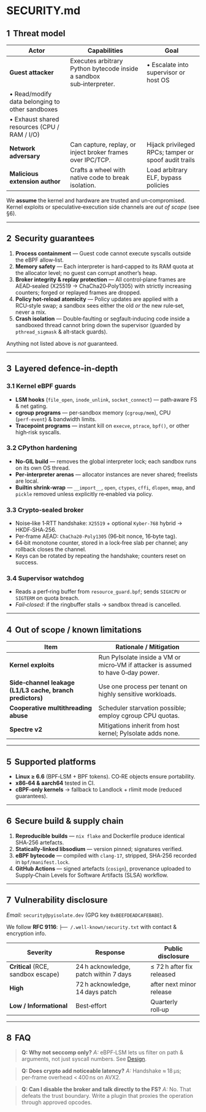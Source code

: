 # SECURITY.md

## 1  Threat model

| Actor                                           | Capabilities                                                         | Goal                                                 |
| ----------------------------------------------- | -------------------------------------------------------------------- | ---------------------------------------------------- |
| **Guest attacker**                              | Executes arbitrary Python bytecode inside a sandbox sub‑interpreter. | • Escalate into supervisor or host OS                |
| • Read/modify data belonging to other sandboxes |                                                                      |                                                      |
| • Exhaust shared resources (CPU / RAM / I/O)    |                                                                      |                                                      |
| **Network adversary**                           | Can capture, replay, or inject broker frames over IPC/TCP.           | Hijack privileged RPCs; tamper or spoof audit trails |
| **Malicious extension author**                  | Crafts a wheel with native code to break isolation.                  | Load arbitrary ELF, bypass policies                  |

We **assume** the kernel and hardware are trusted and un‑compromised.  Kernel exploits or speculative‑execution side channels are *out of scope* (see §6).

---

## 2  Security guarantees

1. **Process containment** — Guest code cannot execute syscalls outside the eBPF allow‑list.
2. **Memory safety** — Each interpreter is hard‑capped to its RAM quota at the allocator level; no guest can corrupt another’s heap.
3. **Broker integrity & replay protection** — All control‑plane frames are AEAD‑sealed (X25519 → ChaCha20‑Poly1305) with strictly increasing counters; forged or replayed frames are dropped.
4. **Policy hot‑reload atomicity** — Policy updates are applied with a RCU‑style swap; a sandbox sees either the old *or* the new rule‑set, never a mix.
5. **Crash isolation** — Double‑faulting or segfault‑inducing code inside a sandboxed thread cannot bring down the supervisor (guarded by `pthread_sigmask` & alt‑stack guards).

Anything not listed above is *not* guaranteed.

---

## 3  Layered defence‑in‑depth

### 3.1 Kernel eBPF guards

* **LSM hooks** (`file_open`, `inode_unlink`, `socket_connect`) — path‑aware FS & net gating.
* **cgroup programs** — per‑sandbox memory (`cgroup/mem`), CPU (`perf‑event`) & bandwidth limits.
* **Tracepoint programs** — instant kill on `execve`, `ptrace`, `bpf()`, or other high‑risk syscalls.

### 3.2 CPython hardening

* **No‑GIL build** — removes the global interpreter lock; each sandbox runs on its own OS thread.
* **Per‑interpreter arenas** — allocator instances are never shared; freelists are local.
* **Builtin shrink‑wrap** — `__import__`, `open`, `ctypes`, `cffi`, `dlopen`, `mmap`, and `pickle` removed unless explicitly re‑enabled via policy.

### 3.3 Crypto‑sealed broker

* Noise‑like 1‑RTT handshake: `X25519` + optional `Kyber‑768` hybrid → HKDF‑SHA‑256.
* Per‑frame AEAD: `ChaCha20‑Poly1305` (96‑bit nonce, 16‑byte tag).
* 64‑bit monotone counter, stored in a lock‑free slab per channel; any rollback closes the channel.
* Keys can be rotated by repeating the handshake; counters reset on success.

### 3.4 Supervisor watchdog

* Reads a perf‑ring buffer from `resource_guard.bpf`; sends `SIGXCPU` or `SIGTERM` on quota breach.
* *Fail‑closed*: if the ringbuffer stalls → sandbox thread is cancelled.

---

## 4  Out of scope / known limitations

| Item                                                      | Rationale / Mitigation                                                            |
| --------------------------------------------------------- | --------------------------------------------------------------------------------- |
| **Kernel exploits**                                       | Run PyIsolate inside a VM or micro‑VM if attacker is assumed to have 0‑day power. |
| **Side‑channel leakage (L1/L3 cache, branch predictors)** | Use one process per tenant on highly sensitive workloads.                         |
| **Cooperative multithreading abuse**                      | Scheduler starvation possible; employ cgroup CPU quotas.                          |
| **Spectre v2**                                            | Mitigations inherit from host kernel; PyIsolate adds none.                        |

---

## 5  Supported platforms

* **Linux ≥ 6.6** (BPF‑LSM + BPF tokens).  CO‑RE objects ensure portability.
* **x86‑64 & aarch64** tested in CI.
* **cBPF‑only kernels** → fallback to Landlock + rlimit mode (reduced guarantees).

---

## 6  Secure build & supply chain

1. **Reproducible builds** — `nix flake` and Dockerfile produce identical SHA‑256 artefacts.
2. **Statically‑linked libsodium** — version pinned; signatures verified.
3. **eBPF bytecode** — compiled with `clang‑17`, stripped, SHA‑256 recorded in `bpf/manifest.lock`.
4. **GitHub Actions** — signed artefacts (`cosign`), provenance uploaded to Supply‑Chain Levels for Software Artifacts (SLSA) workflow.

---

## 7  Vulnerability disclosure

*Email:* `security@pyisolate.dev`  (GPG key `0xBEEFDEADCAFEBABE`).

We follow **RFC 9116**:
`├── /.well‑known/security.txt` with contact & encryption info.

| Severity                           | Response                              | Public disclosure         |
| ---------------------------------- | ------------------------------------- | ------------------------- |
| **Critical** (RCE, sandbox escape) | 24 h acknowledge, patch within 7 days | ≤ 72 h after fix released |
| **High**                           | 72 h acknowledge, 14 days patch       | after next minor release  |
| **Low / Informational**            | Best‑effort                           | Quarterly roll‑up         |

---

## 8  FAQ

> **Q: Why not seccomp only?**
> *A:* eBPF‑LSM lets us filter on path & arguments, not just syscall numbers.  See [Design](README.md#security‑model).

> **Q: Does crypto add noticeable latency?**
> *A:* Handshake ≈ 18 µs; per‑frame overhead < 400 ns on AVX2.

> **Q: Can I disable the broker and talk directly to the FS?**
> *A:* No. That defeats the trust boundary. Write a plugin that proxies the operation through approved opcodes.
